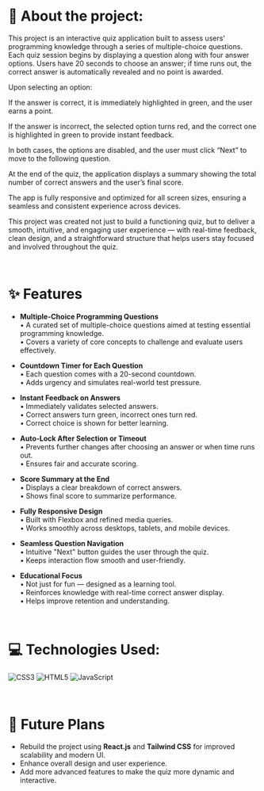# 💫 About the project:

This project is an interactive quiz application built to assess users' programming knowledge through a series of multiple-choice questions. Each quiz session begins by displaying a question along with four answer options. Users have 20 seconds to choose an answer; if time runs out, the correct answer is automatically revealed and no point is awarded.

Upon selecting an option:

If the answer is correct, it is immediately highlighted in green, and the user earns a point.

If the answer is incorrect, the selected option turns red, and the correct one is highlighted in green to provide instant feedback.

In both cases, the options are disabled, and the user must click “Next” to move to the following question.

At the end of the quiz, the application displays a summary showing the total number of correct answers and the user’s final score.

The app is fully responsive and optimized for all screen sizes, ensuring a seamless and consistent experience across devices.

This project was created not just to build a functioning quiz, but to deliver a smooth, intuitive, and engaging user experience — with real-time feedback, clean design, and a straightforward structure that helps users stay focused and involved throughout the quiz.

<br>

# ✨ Features

- **Multiple-Choice Programming Questions**  
  • A curated set of multiple-choice questions aimed at testing essential programming knowledge.  
  • Covers a variety of core concepts to challenge and evaluate users effectively.

- **Countdown Timer for Each Question**  
  • Each question comes with a 20-second countdown.  
  • Adds urgency and simulates real-world test pressure.

- **Instant Feedback on Answers**  
  • Immediately validates selected answers.  
  • Correct answers turn green, incorrect ones turn red.  
  • Correct choice is shown for better learning.

- **Auto-Lock After Selection or Timeout**  
  • Prevents further changes after choosing an answer or when time runs out.  
  • Ensures fair and accurate scoring.

- **Score Summary at the End**  
  • Displays a clear breakdown of correct answers.  
  • Shows final score to summarize performance.

- **Fully Responsive Design**  
  • Built with Flexbox and refined media queries.  
  • Works smoothly across desktops, tablets, and mobile devices.

- **Seamless Question Navigation**  
  • Intuitive "Next" button guides the user through the quiz.  
  • Keeps interaction flow smooth and user-friendly.

- **Educational Focus**  
  • Not just for fun — designed as a learning tool.  
  • Reinforces knowledge with real-time correct answer display.  
  • Helps improve retention and understanding.

<br>

# 💻 Technologies Used:
![CSS3](https://img.shields.io/badge/css3-%231572B6.svg?style=for-the-badge&logo=css3&logoColor=white) ![HTML5](https://img.shields.io/badge/html5-%23E34F26.svg?style=for-the-badge&logo=html5&logoColor=white) ![JavaScript](https://img.shields.io/badge/javascript-%23323330.svg?style=for-the-badge&logo=javascript&logoColor=%23F7DF1E)


<br>


# 🚀 Future Plans

- Rebuild the project using **React.js** and **Tailwind CSS** for improved scalability and modern UI.
- Enhance overall design and user experience.
- Add more advanced features to make the quiz more dynamic and interactive.
